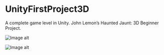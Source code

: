 # UnityFirstProject3D
A complete game level in Unity. John Lemon’s Haunted Jaunt: 3D Beginner Project.

![Image alt](https://github.com/helGranda/UnityFirstProject3D/blob/master/Screen%20Shot%202020-01-29%20at%2006.41.43.png "John Lemon’s Haunted Jaunt: 3D Beginner Project")

![Image alt](https://github.com/helGranda/UnityFirstProject3D/blob/master/Screen%20Shot%202020-01-29%20at%2006.42.24.png "John Lemon’s Haunted Jaunt: 3D Beginner Project")
